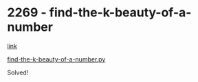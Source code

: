 # 2269 - find-the-k-beauty-of-a-number

[link](https://leetcode.com/problems/find-the-k-beauty-of-a-number/)

[find-the-k-beauty-of-a-number.py](find-the-k-beauty-of-a-number.py)

Solved!